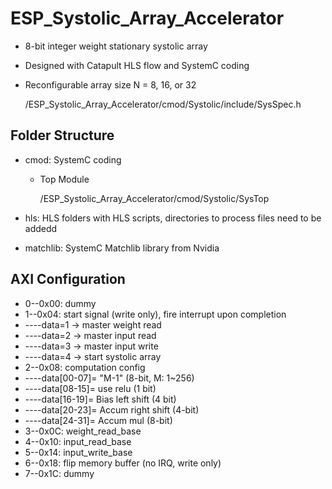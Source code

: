 # ESP_Systolic_Array_Accelerator

* 8-bit integer weight stationary systolic array 
* Designed with Catapult HLS flow and SystemC coding
* Reconfigurable array size N = 8, 16, or 32

  /ESP_Systolic_Array_Accelerator/cmod/Systolic/include/SysSpec.h


## Folder Structure
* cmod: SystemC coding
  * Top Module
  
    /ESP_Systolic_Array_Accelerator/cmod/Systolic/SysTop

* hls:  HLS folders with HLS scripts, directories to process files need to be addedd
* matchlib: SystemC Matchlib library from Nvidia

## AXI Configuration 
* 0--0x00: dummy
* 1--0x04: start signal (write only), fire interrupt upon completion
* ----data=1 -> master weight read
* ----data=2 -> master input read
* ----data=3 -> master input write
* ----data=4 -> start systolic array
* 2--0x08: computation config
* ----data[00-07]= "M-1" (8-bit, M: 1~256)
* ----data[08-15]= use relu (1 bit)
* ----data[16-19]= Bias left shift (4 bit)
* ----data[20-23]= Accum right shift (4-bit)
* ----data[24-31]= Accum mul (8-bit)
* 3--0x0C: weight_read_base
* 4--0x10: input_read_base
* 5--0x14: input_write_base
* 6--0x18: flip memory buffer (no IRQ, write only)
* 7--0x1C: dummy
